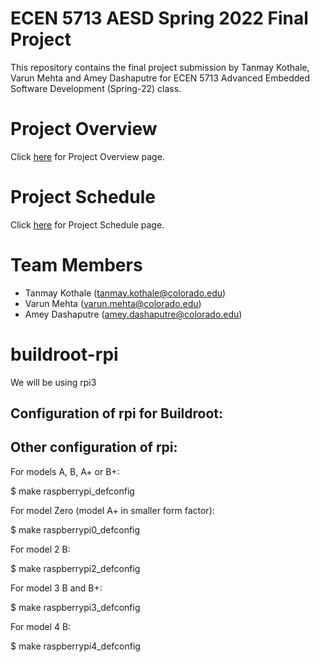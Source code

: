 # ECEN 5713 AESD Spring 2022 Final Project

This repository contains the final project submission by Tanmay Kothale, Varun Mehta and Amey Dashaputre for ECEN 5713 Advanced Embedded Software Development (Spring-22) class.

# Project Overview

Click [here](https://github.com/cu-ecen-aeld/final-project-Amey2904dash/wiki/Project-Overview) for Project Overview page.

# Project Schedule

Click [here](https://github.com/cu-ecen-aeld/final-project-Amey2904dash/wiki/Final-Project-Schedule-Page) for Project Schedule page.

# Team Members

* Tanmay Kothale (tanmay.kothale@colorado.edu)
* Varun Mehta (varun.mehta@colorado.edu)
* Amey Dashaputre (amey.dashaputre@colorado.edu)

# buildroot-rpi
We will be using rpi3

Configuration of rpi  for Buildroot:
----------------------------
Other configuration of rpi:
----------------------------
For models A, B, A+ or B+:

  $ make raspberrypi_defconfig

For model Zero (model A+ in smaller form factor):

  $ make raspberrypi0_defconfig

For model 2 B:

  $ make raspberrypi2_defconfig

For model 3 B and B+:

  $ make raspberrypi3_defconfig

For model 4 B:

  $ make raspberrypi4_defconfig
